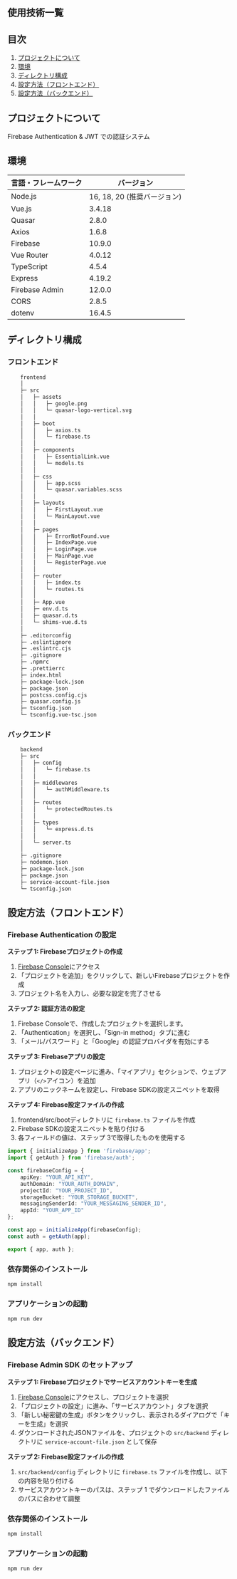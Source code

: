 ## 使用技術一覧


## 目次
1. [プロジェクトについて](#プロジェクトについて)
2. [環境](#環境)
3. [ディレクトリ構成](#ディレクトリ構成)
4. [設定方法（フロントエンド）](#設定方法フロントエンド)
4. [設定方法（バックエンド）](#設定方法バックエンド)

## プロジェクトについて
Firebase Authentication & JWT での認証システム

## 環境
|言語・フレームワーク |	バージョン |
| ------------------- | ----------- |
| Node.js | 16, 18, 20 (推奨バージョン) |
| Vue.js | 3.4.18 |
| Quasar | 2.8.0 |
| Axios	| 1.6.8 |
| Firebase | 10.9.0 |
| Vue Router | 4.0.12 |
| TypeScript | 4.5.4 |
| Express | 4.19.2 |
| Firebase Admin | 12.0.0 |
| CORS | 2.8.5 |
| dotenv | 16.4.5 |

## ディレクトリ構成
### フロントエンド
```bash
    frontend                             
    │   
    ├─ src                               
    │   ├─ assets                         
    │   │   ├─ google.png                 
    │   │   └─ quasar-logo-vertical.svg   
    │   │   
    │   ├─ boot                           
    │   │   ├─ axios.ts                   
    │   │   └─ firebase.ts                
    │   │   
    │   ├─ components                     
    │   │   ├─ EssentialLink.vue          
    │   │   └─ models.ts                  
    │   │   
    │   ├─ css                            
    │   │   ├─ app.scss                   
    │   │   └─ quasar.variables.scss      
    │   │   
    │   ├─ layouts                        
    │   │   ├─ FirstLayout.vue            
    │   │   └─ MainLayout.vue             
    │   │   
    │   ├─ pages                          
    │   │   ├─ ErrorNotFound.vue          
    │   │   ├─ IndexPage.vue              
    │   │   ├─ LoginPage.vue              
    │   │   ├─ MainPage.vue               
    │   │   └─ RegisterPage.vue           
    │   │   
    │   ├─ router                         
    │   │   ├─ index.ts                   
    │   │   └─ routes.ts                  
    │   │   
    │   ├─ App.vue                        
    │   ├─ env.d.ts                       
    │   ├─ quasar.d.ts                    
    │   └─ shims-vue.d.ts                 
    │   
    ├─ .editorconfig                      
    ├─ .eslintignore                      
    ├─ .eslintrc.cjs                      
    ├─ .gitignore                         
    ├─ .npmrc                             
    ├─ .prettierrc                        
    ├─ index.html                         
    ├─ package-lock.json                  
    ├─ package.json                       
    ├─ postcss.config.cjs   
    ├─ quasar.config.js               
    ├─ tsconfig.json   
    └─ tsconfig.vue-tsc.json              
```

### バックエンド
```bash
    backend                         
    ├─ src                          
    │   ├─ config                   
    │   │   └─ firebase.ts          
    │   │   
    │   ├─ middlewares              
    │   │   └─ authMiddleware.ts    
    │   │   
    │   ├─ routes                   
    │   │   └─ protectedRoutes.ts   
    │   │   
    │   ├─ types                    
    │   │   └─ express.d.ts         
    │   │   
    │   └─ server.ts                
    │   
    ├─ .gitignore                   
    ├─ nodemon.json                 
    ├─ package-lock.json            
    ├─ package.json                 
    ├─ service-account-file.json    
    └─ tsconfig.json                
```


## 設定方法（フロントエンド）
### Firebase Authentication の設定

**ステップ 1: Firebaseプロジェクトの作成**
1. [Firebase Console](https://console.firebase.google.com/)にアクセス
2. 「プロジェクトを追加」をクリックして、新しいFirebaseプロジェクトを作成
3. プロジェクト名を入力し、必要な設定を完了させる

**ステップ 2: 認証方法の設定**
1. Firebase Consoleで、作成したプロジェクトを選択します。
2. 「Authentication」を選択し、「Sign-in method」タブに進む
3. 「メール/パスワード」と「Google」の認証プロバイダを有効にする

**ステップ 3: Firebaseアプリの設定**
1. プロジェクトの設定ページに進み、「マイアプリ」セクションで、ウェブアプリ（`</>`アイコン）を追加
2. アプリのニックネームを設定し、Firebase SDKの設定スニペットを取得

**ステップ 4: Firebase設定ファイルの作成**
1. frontend/src/bootディレクトリに `firebase.ts` ファイルを作成
2. Firebase SDKの設定スニペットを貼り付ける
3. 各フィールドの値は、ステップ 3で取得したものを使用する

```typescript
import { initializeApp } from 'firebase/app';
import { getAuth } from 'firebase/auth';

const firebaseConfig = {
    apiKey: "YOUR_API_KEY",
    authDomain: "YOUR_AUTH_DOMAIN",
    projectId: "YOUR_PROJECT_ID",
    storageBucket: "YOUR_STORAGE_BUCKET",
    messagingSenderId: "YOUR_MESSAGING_SENDER_ID",
    appId: "YOUR_APP_ID"
};

const app = initializeApp(firebaseConfig);
const auth = getAuth(app);

export { app, auth };
```
### 依存関係のインストール
```bash
npm install
```

### アプリケーションの起動
```bash
npm run dev
```

## 設定方法（バックエンド）
### Firebase Admin SDK のセットアップ

**ステップ 1: Firebaseプロジェクトでサービスアカウントキーを生成**
1. [Firebase Console](https://console.firebase.google.com/)にアクセスし、プロジェクトを選択
2. 「プロジェクトの設定」に進み、「サービスアカウント」タブを選択
3. 「新しい秘密鍵の生成」ボタンをクリックし、表示されるダイアログで「キーを生成」を選択
4. ダウンロードされたJSONファイルを、プロジェクトの `src/backend` ディレクトリに `service-account-file.json` として保存

**ステップ 2: Firebase設定ファイルの作成**
1. `src/backend/config` ディレクトリに `firebase.ts` ファイルを作成し、以下の内容を貼り付ける
2.  サービスアカウントキーのパスは、ステップ 1 でダウンロードしたファイルのパスに合わせて調整

### 依存関係のインストール
```bash
npm install
```

### アプリケーションの起動
```bash
npm run dev
```